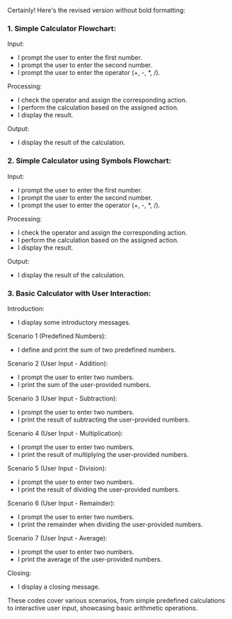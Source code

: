 Certainly! Here's the revised version without bold formatting:

### 1. Simple Calculator Flowchart:

Input:
- I prompt the user to enter the first number.
- I prompt the user to enter the second number.
- I prompt the user to enter the operator (+, -, *, /).

Processing:
- I check the operator and assign the corresponding action.
- I perform the calculation based on the assigned action.
- I display the result.

Output:
- I display the result of the calculation.

### 2. Simple Calculator using Symbols Flowchart:

Input:
- I prompt the user to enter the first number.
- I prompt the user to enter the second number.
- I prompt the user to enter the operator (+, -, *, /).

Processing:
- I check the operator and assign the corresponding action.
- I perform the calculation based on the assigned action.
- I display the result.

Output:
- I display the result of the calculation.

### 3. Basic Calculator with User Interaction:

Introduction:
- I display some introductory messages.

Scenario 1 (Predefined Numbers):
- I define and print the sum of two predefined numbers.

Scenario 2 (User Input - Addition):
- I prompt the user to enter two numbers.
- I print the sum of the user-provided numbers.

Scenario 3 (User Input - Subtraction):
- I prompt the user to enter two numbers.
- I print the result of subtracting the user-provided numbers.

Scenario 4 (User Input - Multiplication):
- I prompt the user to enter two numbers.
- I print the result of multiplying the user-provided numbers.

Scenario 5 (User Input - Division):
- I prompt the user to enter two numbers.
- I print the result of dividing the user-provided numbers.

Scenario 6 (User Input - Remainder):
- I prompt the user to enter two numbers.
- I print the remainder when dividing the user-provided numbers.

Scenario 7 (User Input - Average):
- I prompt the user to enter two numbers.
- I print the average of the user-provided numbers.

Closing:
- I display a closing message.

These codes cover various scenarios, from simple predefined calculations to interactive user input, showcasing basic arithmetic operations.
